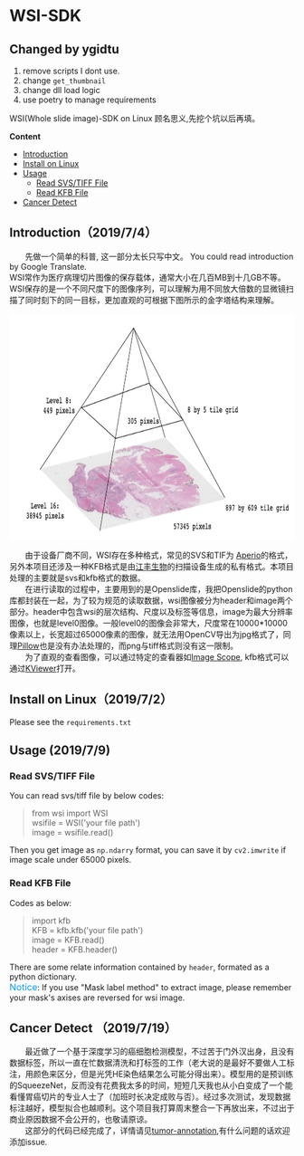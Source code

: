 # WSI-SDK

## Changed by ygidtu

1. remove scripts I dont use.
2. change `get_thumbnail`
3. change dll load logic
4. use poetry to manage requirements


WSI(Whole slide image)-SDK on Linux 顾名思义,先挖个坑以后再填。

**Content**
- [Introduction](#introduction)
- [Install on Linux](#install-on-linux)
- [Usage](#usage)  
  - [Read SVS/TIFF File](#read-svstiff-file)
  - [Read KFB File](#read-kfb-file)
- [Cancer Detect](#cancer-detect)

## Introduction（2019/7/4）
&#160; &#160; &#160; &#160;先做一个简单的科普, 这一部分太长只写中文。 You could read introduction by Google Translate.  
WSI常作为医疗病理切片图像的保存载体，通常大小在几百MB到十几GB不等。WSI保存的是一个不同尺度下的图像序列，可以理解为用不同放大倍数的显微镜扫描了同时刻下的同一目标，更加直观的可根据下图所示的金字塔结构来理解。  
<div align=center><img width = '600' height ='400' src ="https://github.com/caibojun/WSI-SDK/blob/master/image/svs_pyramid.png"/></div>

&#160; &#160; &#160; &#160;由于设备厂商不同，WSI存在多种格式，常见的SVS和TIF为 [Aperio](http://www.aperio.com/documents/api/Aperio_Digital_Slides_and_Third-party_data_interchange.pdf)的格式，另外本项目还涉及一种KFB格式是由[江丰生物](http://www.kfbio.cn/)的扫描设备生成的私有格式。本项目处理的主要就是svs和kfb格式的数据。  
&#160; &#160; &#160; &#160;在进行读取的过程中，主要用到的是Openslide库，我把Openslide的python库都封装在一起，为了较为规范的读取数据，wsi图像被分为header和image两个部分。header中包含wsi的层次结构、尺度以及标签等信息，image为最大分辨率图像，也就是level0图像。一般level0的图像会非常大，尺度常在10000\*10000像素以上，长宽超过65000像素的图像，就无法用OpenCV导出为jpg格式了，同理[Pillow](https://github.com/python-pillow/Pillow/blob/master/docs/reference/limits.rst)也是没有办法处理的，而png与tiff格式则没有这一限制。  
&#160; &#160; &#160; &#160;为了直观的查看图像，可以通过特定的查看器如[Image Scope](https://www.leicabiosystems.com/digital-pathology/manage/aperio-imagescope/), kfb格式可以通过[KViewer](http://image.kfbio.cn/download/K-Viewer.rar)打开。 

## Install on Linux（2019/7/2）
Please see the `requirements.txt`

## Usage (2019/7/9)
### Read SVS/TIFF File
You can read svs/tiff file by below codes:  
>from wsi import WSI  
>wsifile = WSI('your file path')  
>image = wsifile.read()  

Then you get image as `np.ndarry` format, you can save it by `cv2.imwrite` if image scale under 65000 pixels.

### Read KFB File
Codes as below:
>import kfb  
>KFB = kfb.kfb('your file path')  
>image = KFB.read()  
>header = KFB.header()

There are some relate information contained by `header`, formated as a python dictionary.  
<font color=#0099ff size=3>Notice</font>: If you use "Mask label method" to extract image, please remember your mask's axises are reversed for wsi image.   

## Cancer Detect （2019/7/19）
&#160; &#160; &#160; &#160;最近做了一个基于深度学习的癌细胞检测模型，不过苦于门外汉出身，且没有数据标签，所以一直在忙数据清洗和打标签的工作（老大说的是最好不要做人工标注，用颜色来区分，但是光凭HE染色结果怎么可能分得出来）。模型用的是预训练的SqueezeNet，反而没有花费我太多的时间，短短几天我也从小白变成了一个能看懂胃癌切片的专业人士了（加班时长决定成败与否）。经过多次测试，发现数据标注越好，模型拟合也越顺利。这个项目我打算周末整合一下再放出来，不过出于商业原因数据不会公开的，也敬请原谅。  
&#160; &#160; &#160; &#160;这部分的代码已经完成了，详情请见[tumor-annotation](https://github.com/yasohasakii/tumor-annotation),有什么问题的话欢迎添加issue.  
